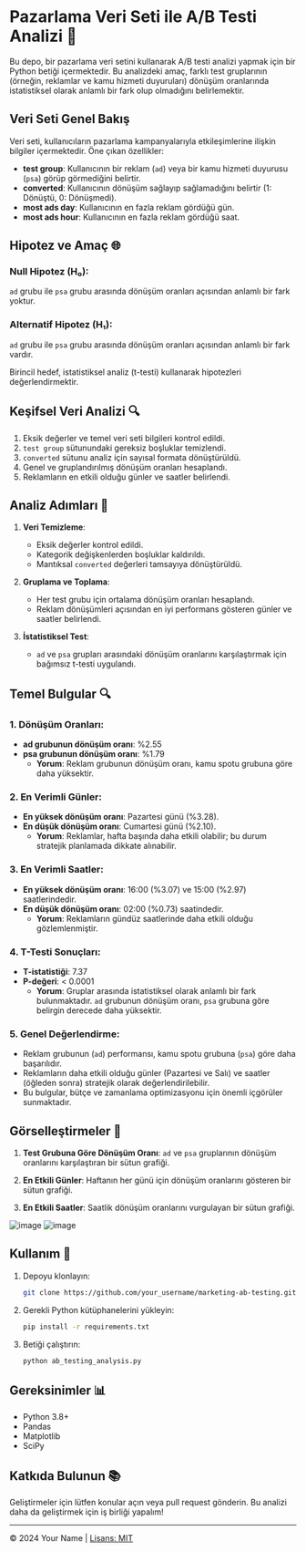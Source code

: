 # Pazarlama Veri Seti ile A/B Testi Analizi 🎡

Bu depo, bir pazarlama veri setini kullanarak A/B testi analizi yapmak için bir Python betiği içermektedir. Bu analizdeki amaç, farklı test gruplarının (örneğin, reklamlar ve kamu hizmeti duyuruları) dönüşüm oranlarında istatistiksel olarak anlamlı bir fark olup olmadığını belirlemektir.

## Veri Seti Genel Bakış

Veri seti, kullanıcıların pazarlama kampanyalarıyla etkileşimlerine ilişkin bilgiler içermektedir. Öne çıkan özellikler:
- **test group**: Kullanıcının bir reklam (`ad`) veya bir kamu hizmeti duyurusu (`psa`) görüp görmediğini belirtir.
- **converted**: Kullanıcının dönüşüm sağlayıp sağlamadığını belirtir (1: Dönüştü, 0: Dönüşmedi).
- **most ads day**: Kullanıcının en fazla reklam gördüğü gün.
- **most ads hour**: Kullanıcının en fazla reklam gördüğü saat.

## Hipotez ve Amaç 🌐

### Null Hipotez (H₀):
`ad` grubu ile `psa` grubu arasında dönüşüm oranları açısından anlamlı bir fark yoktur.

### Alternatif Hipotez (H₁):
`ad` grubu ile `psa` grubu arasında dönüşüm oranları açısından anlamlı bir fark vardır.

Birincil hedef, istatistiksel analiz (t-testi) kullanarak hipotezleri değerlendirmektir.

## Keşifsel Veri Analizi 🔍

1. Eksik değerler ve temel veri seti bilgileri kontrol edildi.
2. `test group` sütunundaki gereksiz boşluklar temizlendi.
3. `converted` sütunu analiz için sayısal formata dönüştürüldü.
4. Genel ve gruplandırılmış dönüşüm oranları hesaplandı.
5. Reklamların en etkili olduğu günler ve saatler belirlendi.

## Analiz Adımları 🔢

1. **Veri Temizleme**:
   - Eksik değerler kontrol edildi.
   - Kategorik değişkenlerden boşluklar kaldırıldı.
   - Mantıksal `converted` değerleri tamsayıya dönüştürüldü.

2. **Gruplama ve Toplama**:
   - Her test grubu için ortalama dönüşüm oranları hesaplandı.
   - Reklam dönüşümleri açısından en iyi performans gösteren günler ve saatler belirlendi.

3. **İstatistiksel Test**:
   - `ad` ve `psa` grupları arasındaki dönüşüm oranlarını karşılaştırmak için bağımsız t-testi uygulandı.

## Temel Bulgular 🔍

### 1. Dönüşüm Oranları:
- **ad grubunun dönüşüm oranı**: %2.55
- **psa grubunun dönüşüm oranı**: %1.79
  - **Yorum**: Reklam grubunun dönüşüm oranı, kamu spotu grubuna göre daha yüksektir.

### 2. En Verimli Günler:
- **En yüksek dönüşüm oranı**: Pazartesi günü (%3.28).
- **En düşük dönüşüm oranı**: Cumartesi günü (%2.10).
  - **Yorum**: Reklamlar, hafta başında daha etkili olabilir; bu durum stratejik planlamada dikkate alınabilir.

### 3. En Verimli Saatler:
- **En yüksek dönüşüm oranı**: 16:00 (%3.07) ve 15:00 (%2.97) saatlerindedir.
- **En düşük dönüşüm oranı**: 02:00 (%0.73) saatindedir.
  - **Yorum**: Reklamların gündüz saatlerinde daha etkili olduğu gözlemlenmiştir.

### 4. T-Testi Sonuçları:
- **T-istatistiği**: 7.37
- **P-değeri**: < 0.0001
  - **Yorum**: Gruplar arasında istatistiksel olarak anlamlı bir fark bulunmaktadır. `ad` grubunun dönüşüm oranı, `psa` grubuna göre belirgin derecede daha yüksektir.

### 5. Genel Değerlendirme:
- Reklam grubunun (`ad`) performansı, kamu spotu grubuna (`psa`) göre daha başarılıdır.
- Reklamların daha etkili olduğu günler (Pazartesi ve Salı) ve saatler (öğleden sonra) stratejik olarak değerlendirilebilir.
- Bu bulgular, bütçe ve zamanlama optimizasyonu için önemli içgörüler sunmaktadır.

## Görselleştirmeler 🎨

1. **Test Grubuna Göre Dönüşüm Oranı**:
   `ad` ve `psa` gruplarının dönüşüm oranlarını karşılaştıran bir sütun grafiği.

2. **En Etkili Günler**:
   Haftanın her günü için dönüşüm oranlarını gösteren bir sütun grafiği.


3. **En Etkili Saatler**:
   Saatlik dönüşüm oranlarını vurgulayan bir sütun grafiği.

![image](https://github.com/user-attachments/assets/ce6da466-891f-4230-9c4d-e7a552aa2d26)
![image](https://github.com/user-attachments/assets/135b64e9-fa74-4d7a-99d1-ec05b85f53e9)


## Kullanım 🚀

1. Depoyu klonlayın:
   ```bash
   git clone https://github.com/your_username/marketing-ab-testing.git
   ```
2. Gerekli Python kütüphanelerini yükleyin:
   ```bash
   pip install -r requirements.txt
   ```
3. Betiği çalıştırın:
   ```bash
   python ab_testing_analysis.py
   ```

## Gereksinimler 📊

- Python 3.8+
- Pandas
- Matplotlib
- SciPy


## Katkıda Bulunun 📚

Geliştirmeler için lütfen konular açın veya pull request gönderin. Bu analizi daha da geliştirmek için iş birliği yapalım!

---

© 2024 Your Name | [Lisans: MIT](LICENSE)

